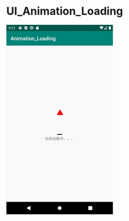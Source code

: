 # UI_Animation_Loading

![image](https://github.com/carlcarl001001/UI_Animation_Loading/blob/master/result.gif)
